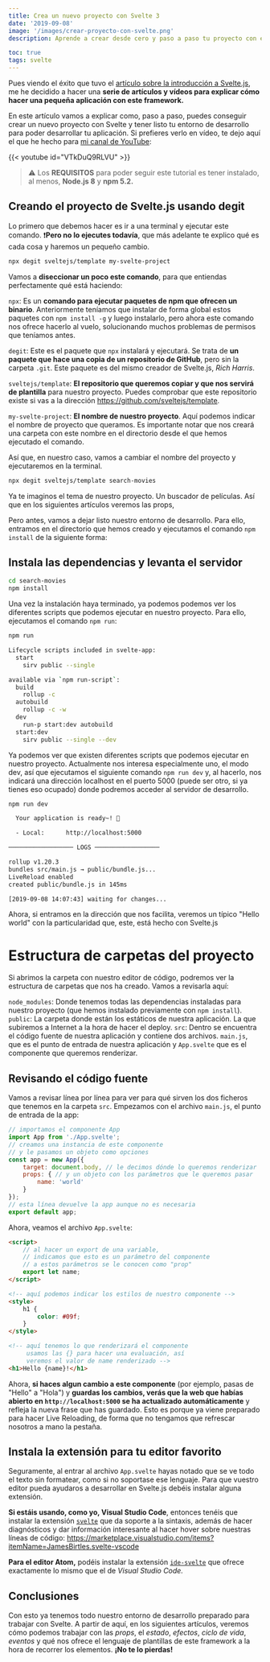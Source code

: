 ```yaml
---
title: Crea un nuevo proyecto con Svelte 3
date: '2019-09-08'
image: '/images/crear-proyecto-con-svelte.png'
description: Aprende a crear desde cero y paso a paso tu proyecto con el framework Svelte.js con este pequeño tutorial en español. Para tener todas las dependencias y un entorno de desarrollo listo para empezar a trabajar.

toc: true
tags: svelte
---
```


Pues viendo el éxito que tuvo el [artículo sobre la introducción a Svelte.js](https://midu.dev/introducci%C3%B3n-a-svelte/), me he decidido a hacer una **serie de artículos y vídeos para explicar cómo hacer una pequeña aplicación con este framework.**

En este artículo vamos a explicar como, paso a paso, puedes conseguir crear un nuevo proyecto con Svelte y tener listo tu entorno de desarrollo para poder desarrollar tu aplicación. Si prefieres verlo en vídeo, te dejo aquí el que he hecho para [mi canal de YouTube](https://www.youtube.com/c/midudev?sub_confirmation=1):

{{< youtube id="VTkDuQ9RLVU" >}}

> ⚠️ Los **REQUISITOS** para poder seguir este tutorial es tener instalado, al menos, **Node.js 8** y **npm 5.2.**

## Creando el proyecto de Svelte.js usando degit

Lo primero que debemos hacer es ir a una terminal y ejecutar este comando. ❗**Pero no lo ejecutes todavía**, que más adelante te explico qué es cada cosa y haremos un pequeño cambio.
```bash
npx degit sveltejs/template my-svelte-project
```

Vamos a **diseccionar un poco este comando**, para que entiendas perfectamente qué está haciendo:

`npx`: Es un **comando para ejecutar paquetes de npm que ofrecen un binario**. Anteriormente teníamos que instalar de forma global estos paquetes con `npm install -g` y luego instalarlo, pero ahora este comando nos ofrece hacerlo al vuelo, solucionando muchos problemas de permisos que teníamos antes.

`degit`: Este es el paquete que `npx` instalará y ejecutará. Se trata de **un paquete que hace una copia de un repositorio de GitHub**, pero sin la carpeta `.git`. Este paquete es del mismo creador de Svelte.js, *Rich Harris*.

`sveltejs/template`: **El repositorio que queremos copiar y que nos servirá de plantilla** para nuestro proyecto. Puedes comprobar que este repositorio existe si vas a la dirección https://github.com/sveltejs/template.

`my-svelte-project`: **El nombre de nuestro proyecto**. Aquí podemos indicar el nombre de proyecto que queramos. Es importante notar que nos creará una carpeta con este nombre en el directorio desde el que hemos ejecutado el comando.

Así que, en nuestro caso, vamos a cambiar el nombre del proyecto y ejecutaremos en la terminal.

```bash
npx degit sveltejs/template search-movies
```

Ya te imaginos el tema de nuestro proyecto. Un buscador de películas. Así que en los siguientes artículos veremos las props,

Pero antes, vamos a dejar listo nuestro entorno de desarrollo. Para ello, entramos en el directorio que hemos creado y ejecutamos el comando `npm install` de la siguiente forma:

## Instala las dependencias y levanta el servidor

```bash
cd search-movies
npm install
```

Una vez la instalación haya terminado, ya podemos podemos ver los diferentes scripts que podemos ejecutar en nuestro proyecto. Para ello, ejecutamos el comando `npm run`:

```bash
npm run

Lifecycle scripts included in svelte-app:
  start
    sirv public --single

available via `npm run-script`:
  build
    rollup -c
  autobuild
    rollup -c -w
  dev
    run-p start:dev autobuild
  start:dev
    sirv public --single --dev
```

Ya podemos ver que existen diferentes scripts que podemos ejecutar en nuestro proyecto. Actualmente nos interesa especialmente uno, el modo dev, así que ejecutamos el siguiente comando `npm run dev` y, al hacerlo, nos indicará una dirección localhost en el puerto 5000 (puede ser otro, si ya tienes eso ocupado) donde podremos acceder al servidor de desarrollo.

```bash
npm run dev

  Your application is ready~! 🚀

  - Local:      http://localhost:5000

────────────────── LOGS ──────────────────

rollup v1.20.3
bundles src/main.js → public/bundle.js...
LiveReload enabled
created public/bundle.js in 145ms

[2019-09-08 14:07:43] waiting for changes...
```

Ahora, si entramos en la dirección que nos facilita, veremos un típico "Hello world" con la particularidad que, este, está hecho con Svelte.js

# Estructura de carpetas del proyecto

Si abrimos la carpeta con nuestro editor de código, podremos ver la estructura de carpetas que nos ha creado. Vamos a revisarla aquí:

`node_modules`: Donde tenemos todas las dependencias instaladas para nuestro proyecto (que hemos instalado previamente con `npm install`).
`public`: La carpeta donde están los estáticos de nuestra aplicación. La que subiremos a Internet a la hora de hacer el deploy.
`src`: Dentro se encuentra el código fuente de nuestra aplicación y contiene dos archivos. `main.js`, que es el punto de entrada de nuestra aplicación y `App.svelte` que es el componente que queremos renderizar.

## Revisando el código fuente

Vamos a revisar línea por línea para ver para qué sirven los dos ficheros que tenemos en la carpeta `src`. Empezamos con el archivo `main.js`, el punto de entrada de la app:

```javascript
// importamos el componente App
import App from './App.svelte';
// creamos una instancia de este componente
// y le pasamos un objeto como opciones
const app = new App({
	target: document.body, // le decimos dónde lo queremos renderizar
	props: { // y un objeto con los parámetros que le queremos pasar
		name: 'world'
	}
});
// esta línea devuelve la app aunque no es necesaria
export default app;
```

Ahora, veamos el archivo `App.svelte`: 
```html
<script>
    // al hacer un export de una variable,
    // indicamos que esto es un parámetro del componente
    // a estos parámetros se le conocen como "prop"
	export let name;
</script>

<!-- aquí podemos indicar los estilos de nuestro componente -->
<style>
	h1 {
		color: #09f;
	}
</style>

<!-- aquí tenemos lo que renderizará el componente
     usamos las {} para hacer una evaluación, así
     veremos el valor de name renderizado -->
<h1>Hello {name}!</h1>
```

Ahora, **si haces algun cambio a este componente** (por ejemplo, pasas de "Hello" a "Hola") y **guardas los cambios, verás que la web que habías abierto en `http://localhost:5000` se ha actualizado automáticamente** y refleja la nueva frase que has guardado. Esto es porque ya viene preparado para hacer Live Reloading, de forma que no tengamos que refrescar nosotros a mano la pestaña. 

## Instala la extensión para tu editor favorito

Seguramente, al entrar al archivo `App.svelte` hayas notado que se ve todo el texto sin formatear, como si no soportase ese lenguaje. Para que vuestro editor pueda ayudaros a desarrollar en Svelte.js debéis instalar alguna extensión.

**Si estáis usando, como yo, Visual Studio Code**, entonces tenéis que instalar la extensión [`svelte`](https://marketplace.visualstudio.com/items?itemName=JamesBirtles.svelte-vscode) que da soporte a la sintaxis, además de hacer diagnósticos y dar información interesante al hacer hover sobre nuestras líneas de código: https://marketplace.visualstudio.com/items?itemName=JamesBirtles.svelte-vscode

**Para el editor Atom,** podéis instalar la extensión [`ide-svelte`](https://atom.io/packages/ide-svelte) que ofrece exactamente lo mismo que el de *Visual Studio Code.*

## Conclusiones

Con esto ya tenemos todo nuestro entorno de desarrollo preparado para trabajar con Svelte. A partir de aquí, en los siguientes artículos, veremos cómo podemos trabajar con las *props*, el *estado*, *efectos*, *ciclo de vida*, *eventos* y qué nos ofrece el lenguaje de plantillas de este framework a la hora de recorrer los elementos. **¡No te lo pierdas!**